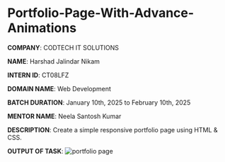 # Portfolio-Page-With-Advance-Animations

**COMPANY**: CODTECH IT SOLUTIONS

**NAME**: Harshad Jalindar Nikam

**INTERN ID**: CT08LFZ

**DOMAIN NAME**: Web Development

**BATCH DURATION**: January 10th, 2025 to February 10th, 2025

**MENTOR NAME**: Neela Santosh Kumar

**DESCRIPTION**: Create a simple responsive portfolio page using HTML & CSS.

**OUTPUT OF TASK**:
![portfolio page](https://github.com/user-attachments/assets/cdaa5e62-75fd-437e-ac45-6002641104dd)

